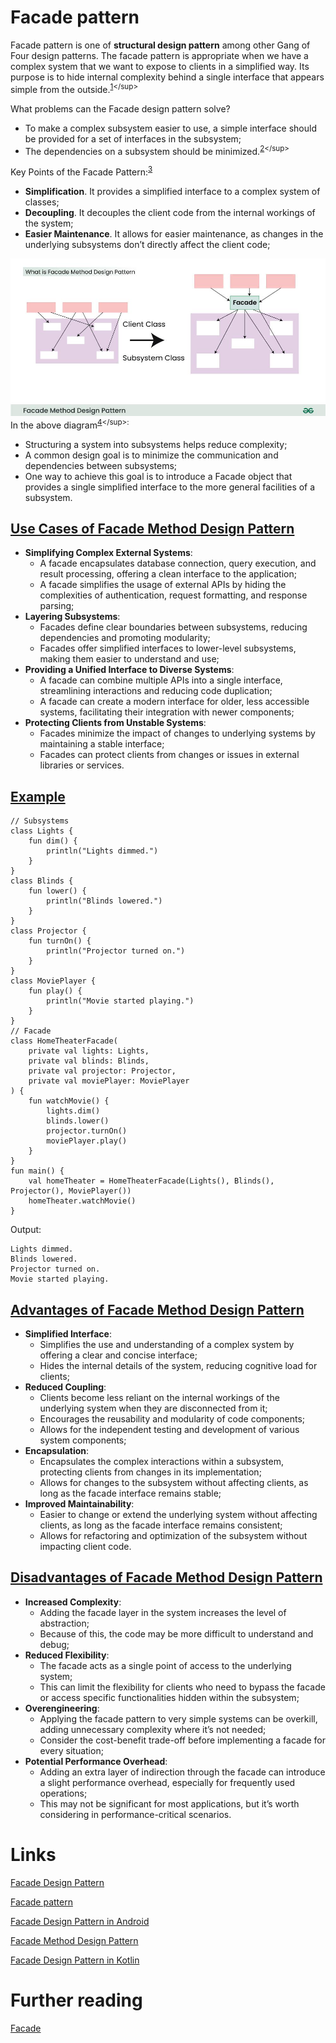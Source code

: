 # Facade pattern
Facade pattern is one of **structural design pattern** among other Gang of Four design patterns. The facade pattern is appropriate when we have a complex system that we want to expose to clients in a simplified way. Its purpose is to hide internal complexity behind a single interface that appears simple from the outside.<sup>[1](https://howtodoinjava.com/design-patterns/structural/facade-design-pattern/#:~:text=Facade%20pattern%20is,from%20the%20outside.)</sup>

What problems can the Facade design pattern solve?
- To make a complex subsystem easier to use, a simple interface should be provided for a set of interfaces in the subsystem;
- The dependencies on a subsystem should be minimized.<sup>[2](https://en.wikipedia.org/wiki/Facade_pattern#:~:text=What%20problems%20can,should%20be%20minimized.)</sup>

Key Points of the Facade Pattern:<sup>[3](https://medium.com/@naimish-trivedi/facade-design-pattern-in-android-3eb959df5478#:~:text=Key%20Points%20of%20the%20Facade%20Pattern%3A)</sup>
- **Simplification**. It provides a simplified interface to a complex system of classes;
- **Decoupling**. It decouples the client code from the internal workings of the system;
- **Easier Maintenance**. It allows for easier maintenance, as changes in the underlying subsystems don’t directly affect the client code;

![](./res/facade.jpg "Facade pattern")
In the above diagram<sup>[4](https://www.geeksforgeeks.org/facade-design-pattern-introduction/#:~:text=In%20the%20above,of%20a%20subsystem.)</sup>:
- Structuring a system into subsystems helps reduce complexity;
- A common design goal is to minimize the communication and dependencies between subsystems;
- One way to achieve this goal is to introduce a Facade object that provides a single simplified interface to the more general facilities of a subsystem.

## [Use Cases of Facade Method Design Pattern](https://www.geeksforgeeks.org/facade-design-pattern-introduction/#:~:text=all%20the%20complexities.-,Use%20Cases%20of%20Facade%20Method%20Design%20Pattern,-Simplifying%20Complex%20External)
- **Simplifying Complex External Systems**:
  - A facade encapsulates database connection, query execution, and result processing, offering a clean interface to the application;
  - A facade simplifies the usage of external APIs by hiding the complexities of authentication, request formatting, and response parsing;
- **Layering Subsystems**:
  - Facades define clear boundaries between subsystems, reducing dependencies and promoting modularity;
  - Facades offer simplified interfaces to lower-level subsystems, making them easier to understand and use;
- **Providing a Unified Interface to Diverse Systems**:
  - A facade can combine multiple APIs into a single interface, streamlining interactions and reducing code duplication;
  - A facade can create a modern interface for older, less accessible systems, facilitating their integration with newer components;
- **Protecting Clients from Unstable Systems**:
  - Facades minimize the impact of changes to underlying systems by maintaining a stable interface;
  - Facades can protect clients from changes or issues in external libraries or services.

## [Example](https://www.javaguides.net/2023/10/facade-design-pattern-in-kotlin.html#google_vignette:~:text=Implementation%20in%20Kotlin%20Programming)
```
// Subsystems
class Lights {
    fun dim() {
        println("Lights dimmed.")
    }
}
class Blinds {
    fun lower() {
        println("Blinds lowered.")
    }
}
class Projector {
    fun turnOn() {
        println("Projector turned on.")
    }
}
class MoviePlayer {
    fun play() {
        println("Movie started playing.")
    }
}
// Facade
class HomeTheaterFacade(
    private val lights: Lights,
    private val blinds: Blinds,
    private val projector: Projector,
    private val moviePlayer: MoviePlayer
) {
    fun watchMovie() {
        lights.dim()
        blinds.lower()
        projector.turnOn()
        moviePlayer.play()
    }
}
fun main() {
    val homeTheater = HomeTheaterFacade(Lights(), Blinds(), Projector(), MoviePlayer())
    homeTheater.watchMovie()
}
```

Output:
```
Lights dimmed.
Blinds lowered.
Projector turned on.
Movie started playing.
```

## [Advantages of Facade Method Design Pattern](https://www.geeksforgeeks.org/facade-design-pattern-introduction/#:~:text=libraries%20or%20services.-,Advantages%20of%20Facade%20Method%20Design%20Pattern,-Simplified%20Interface%3A)
- **Simplified Interface**:
  - Simplifies the use and understanding of a complex system by offering a clear and concise interface;
  - Hides the internal details of the system, reducing cognitive load for clients;
- **Reduced Coupling**:
  - Clients become less reliant on the internal workings of the underlying system when they are disconnected from it;
  - Encourages the reusability and modularity of code components;
  - Allows for the independent testing and development of various system components;
- **Encapsulation**:
  - Encapsulates the complex interactions within a subsystem, protecting clients from changes in its implementation;
  - Allows for changes to the subsystem without affecting clients, as long as the facade interface remains stable;
- **Improved Maintainability**:
  - Easier to change or extend the underlying system without affecting clients, as long as the facade interface remains consistent;
  - Allows for refactoring and optimization of the subsystem without impacting client code.

## [Disadvantages of Facade Method Design Pattern](https://www.geeksforgeeks.org/facade-design-pattern-introduction/#:~:text=impacting%20client%20code.-,Disadvantages%20of%20Facade%20Method%20Design%20Pattern,-Increased%20Complexity%3A)
- **Increased Complexity**:
  - Adding the facade layer in the system increases the level of abstraction;
  - Because of this, the code may be more difficult to understand and debug;
- **Reduced Flexibility**:
  - The facade acts as a single point of access to the underlying system;
  - This can limit the flexibility for clients who need to bypass the facade or access specific functionalities hidden within the subsystem;
- **Overengineering**:
  - Applying the facade pattern to very simple systems can be overkill, adding unnecessary complexity where it’s not needed;
  - Consider the cost-benefit trade-off before implementing a facade for every situation;
- **Potential Performance Overhead**:
  - Adding an extra layer of indirection through the facade can introduce a slight performance overhead, especially for frequently used operations;
  - This may not be significant for most applications, but it’s worth considering in performance-critical scenarios.

# Links
[Facade Design Pattern](https://howtodoinjava.com/design-patterns/structural/facade-design-pattern/)

[Facade pattern](https://en.wikipedia.org/wiki/Facade_pattern)

[Facade Design Pattern in Android](https://medium.com/@naimish-trivedi/facade-design-pattern-in-android-3eb959df5478)

[Facade Method Design Pattern](https://www.geeksforgeeks.org/facade-design-pattern-introduction/)

[Facade Design Pattern in Kotlin](https://www.javaguides.net/2023/10/facade-design-pattern-in-kotlin.html#google_vignette)

# Further reading
[Facade](https://refactoring.guru/design-patterns/facade)
